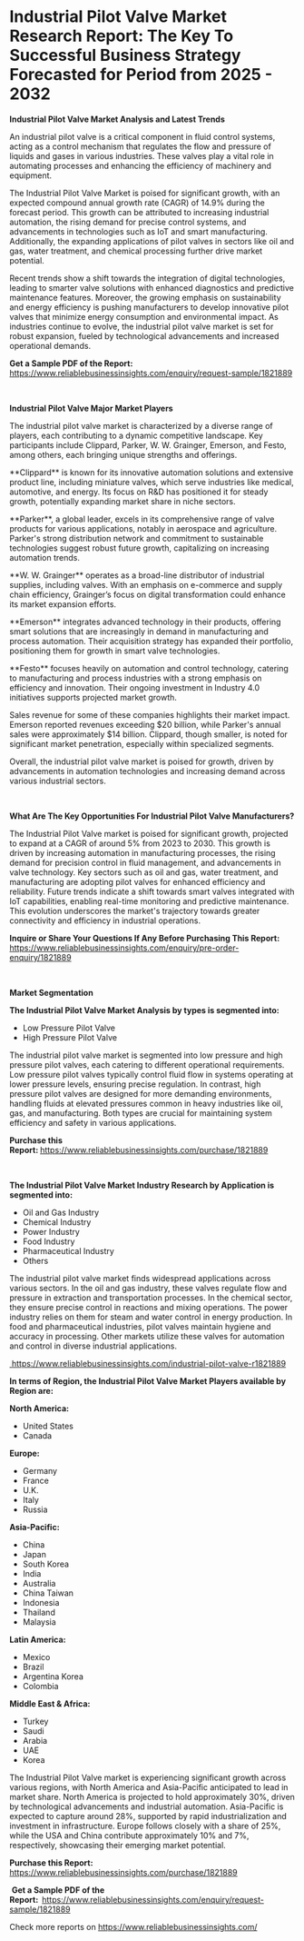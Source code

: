 <p><h1>Industrial Pilot Valve Market Research Report: The Key To Successful Business Strategy Forecasted for Period from 2025 - 2032</h1></p><p><strong>Industrial Pilot Valve Market Analysis and Latest Trends</strong></p>
<p><p>An industrial pilot valve is a critical component in fluid control systems, acting as a control mechanism that regulates the flow and pressure of liquids and gases in various industries. These valves play a vital role in automating processes and enhancing the efficiency of machinery and equipment. </p><p>The Industrial Pilot Valve Market is poised for significant growth, with an expected compound annual growth rate (CAGR) of 14.9% during the forecast period. This growth can be attributed to increasing industrial automation, the rising demand for precise control systems, and advancements in technologies such as IoT and smart manufacturing. Additionally, the expanding applications of pilot valves in sectors like oil and gas, water treatment, and chemical processing further drive market potential.</p><p>Recent trends show a shift towards the integration of digital technologies, leading to smarter valve solutions with enhanced diagnostics and predictive maintenance features. Moreover, the growing emphasis on sustainability and energy efficiency is pushing manufacturers to develop innovative pilot valves that minimize energy consumption and environmental impact. As industries continue to evolve, the industrial pilot valve market is set for robust expansion, fueled by technological advancements and increased operational demands.</p></p>
<p><strong>Get a Sample PDF of the Report:&nbsp;</strong> <a href="https://www.reliablebusinessinsights.com/enquiry/request-sample/1821889?utm_campaign=3288&utm_medium=2&utm_source=Github&utm_content=ia&utm_term=12042025&utm_id=industrial-pilot-valve">https://www.reliablebusinessinsights.com/enquiry/request-sample/1821889</a></p>
<p>&nbsp;</p>
<p><strong>Industrial Pilot Valve Major Market Players</strong></p>
<p><p>The industrial pilot valve market is characterized by a diverse range of players, each contributing to a dynamic competitive landscape. Key participants include Clippard, Parker, W. W. Grainger, Emerson, and Festo, among others, each bringing unique strengths and offerings.</p><p>**Clippard** is known for its innovative automation solutions and extensive product line, including miniature valves, which serve industries like medical, automotive, and energy. Its focus on R&D has positioned it for steady growth, potentially expanding market share in niche sectors.</p><p>**Parker**, a global leader, excels in its comprehensive range of valve products for various applications, notably in aerospace and agriculture. Parker's strong distribution network and commitment to sustainable technologies suggest robust future growth, capitalizing on increasing automation trends.</p><p>**W. W. Grainger** operates as a broad-line distributor of industrial supplies, including valves. With an emphasis on e-commerce and supply chain efficiency, Grainger’s focus on digital transformation could enhance its market expansion efforts.</p><p>**Emerson** integrates advanced technology in their products, offering smart solutions that are increasingly in demand in manufacturing and process automation. Their acquisition strategy has expanded their portfolio, positioning them for growth in smart valve technologies.</p><p>**Festo** focuses heavily on automation and control technology, catering to manufacturing and process industries with a strong emphasis on efficiency and innovation. Their ongoing investment in Industry 4.0 initiatives supports projected market growth.</p><p>Sales revenue for some of these companies highlights their market impact. Emerson reported revenues exceeding $20 billion, while Parker's annual sales were approximately $14 billion. Clippard, though smaller, is noted for significant market penetration, especially within specialized segments.</p><p>Overall, the industrial pilot valve market is poised for growth, driven by advancements in automation technologies and increasing demand across various industrial sectors.</p></p>
<p>&nbsp;</p>
<p><strong>What Are The Key Opportunities For Industrial Pilot Valve Manufacturers?</strong></p>
<p><p>The Industrial Pilot Valve market is poised for significant growth, projected to expand at a CAGR of around 5% from 2023 to 2030. This growth is driven by increasing automation in manufacturing processes, the rising demand for precision control in fluid management, and advancements in valve technology. Key sectors such as oil and gas, water treatment, and manufacturing are adopting pilot valves for enhanced efficiency and reliability. Future trends indicate a shift towards smart valves integrated with IoT capabilities, enabling real-time monitoring and predictive maintenance. This evolution underscores the market's trajectory towards greater connectivity and efficiency in industrial operations.</p></p>
<p><strong>Inquire or Share Your Questions If Any Before Purchasing This Report:</strong> <a href="https://www.reliablebusinessinsights.com/enquiry/pre-order-enquiry/1821889?utm_campaign=3288&utm_medium=2&utm_source=Github&utm_content=ia&utm_term=12042025&utm_id=industrial-pilot-valve">https://www.reliablebusinessinsights.com/enquiry/pre-order-enquiry/1821889</a></p>
<p>&nbsp;</p>
<p><strong>Market Segmentation</strong></p>
<p><strong>The Industrial Pilot Valve Market Analysis by types is segmented into:</strong></p>
<p><ul><li>Low Pressure Pilot Valve</li><li>High Pressure Pilot Valve</li></ul></p>
<p><p>The industrial pilot valve market is segmented into low pressure and high pressure pilot valves, each catering to different operational requirements. Low pressure pilot valves typically control fluid flow in systems operating at lower pressure levels, ensuring precise regulation. In contrast, high pressure pilot valves are designed for more demanding environments, handling fluids at elevated pressures common in heavy industries like oil, gas, and manufacturing. Both types are crucial for maintaining system efficiency and safety in various applications.</p></p>
<p><strong>Purchase this Report:&nbsp;</strong><a href="https://www.reliablebusinessinsights.com/purchase/1821889?utm_campaign=3288&utm_medium=2&utm_source=Github&utm_content=ia&utm_term=12042025&utm_id=industrial-pilot-valve">https://www.reliablebusinessinsights.com/purchase/1821889</a></p>
<p>&nbsp;</p>
<p><strong>The Industrial Pilot Valve Market Industry Research by Application is segmented into:</strong></p>
<p><ul><li>Oil and Gas Industry</li><li>Chemical Industry</li><li>Power Industry</li><li>Food Industry</li><li>Pharmaceutical Industry</li><li>Others</li></ul></p>
<p><p>The industrial pilot valve market finds widespread applications across various sectors. In the oil and gas industry, these valves regulate flow and pressure in extraction and transportation processes. In the chemical sector, they ensure precise control in reactions and mixing operations. The power industry relies on them for steam and water control in energy production. In food and pharmaceutical industries, pilot valves maintain hygiene and accuracy in processing. Other markets utilize these valves for automation and control in diverse industrial applications.</p></p>
<p><a href="https://www.reliablebusinessinsights.com/industrial-pilot-valve-r1821889?utm_campaign=3288&utm_medium=2&utm_source=Github&utm_content=ia&utm_term=12042025&utm_id=industrial-pilot-valve">&nbsp;https://www.reliablebusinessinsights.com/industrial-pilot-valve-r1821889</a></p>
<p><strong>In terms of Region, the Industrial Pilot Valve Market Players available by Region are:</strong></p>
<p>
    <p> <strong> North America: </strong>
        <ul>
            <li>United States</li>
            <li>Canada</li>
        </ul>
        </p> 
    <p> <strong> Europe: </strong>
        <ul>
            <li>Germany</li>
            <li>France</li>
            <li>U.K.</li>
            <li>Italy</li>
            <li>Russia</li>
        </ul>
        </p> 
    <p> <strong> Asia-Pacific: </strong>
        <ul>
            <li>China</li>
            <li>Japan</li>
            <li>South Korea</li>
            <li>India</li>
            <li>Australia</li>
            <li>China Taiwan</li>
            <li>Indonesia</li>
            <li>Thailand</li>
            <li>Malaysia</li>
        </ul>
        </p> 
    <p> <strong> Latin America: </strong>
        <ul>
            <li>Mexico</li>
            <li>Brazil</li>
            <li>Argentina Korea</li>
            <li>Colombia</li>
        </ul>
        </p> 
    <p> <strong> Middle East & Africa: </strong>
        <ul>
            <li>Turkey</li>
            <li>Saudi</li>
            <li>Arabia</li>
            <li>UAE</li>
            <li>Korea</li>
        </ul>
    </p>
    </p>
<p><p>The Industrial Pilot Valve market is experiencing significant growth across various regions, with North America and Asia-Pacific anticipated to lead in market share. North America is projected to hold approximately 30%, driven by technological advancements and industrial automation. Asia-Pacific is expected to capture around 28%, supported by rapid industrialization and investment in infrastructure. Europe follows closely with a share of 25%, while the USA and China contribute approximately 10% and 7%, respectively, showcasing their emerging market potential.</p></p>
<p><strong>Purchase this Report: </strong><a href="https://www.reliablebusinessinsights.com/purchase/1821889?utm_campaign=3288&utm_medium=2&utm_source=Github&utm_content=ia&utm_term=12042025&utm_id=industrial-pilot-valve">https://www.reliablebusinessinsights.com/purchase/1821889</a></p>
<p>&nbsp;<strong>Get a Sample PDF of the Report:&nbsp;&nbsp;</strong><a href="https://www.reliablebusinessinsights.com/enquiry/request-sample/1821889?utm_campaign=3288&utm_medium=2&utm_source=Github&utm_content=ia&utm_term=12042025&utm_id=industrial-pilot-valve">https://www.reliablebusinessinsights.com/enquiry/request-sample/1821889</a></p>
<p><strong></strong></p>
<p>Check more reports on <a href="https://www.reliablebusinessinsights.com/?utm_campaign=3288&utm_medium=2&utm_source=Github&utm_content=ia&utm_term=12042025&utm_id=industrial-pilot-valve">https://www.reliablebusinessinsights.com/</a></p>